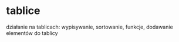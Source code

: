 # tablice
działanie na tablicach: wypisywanie, sortowanie, funkcje, dodawanie elementów do tablicy 
